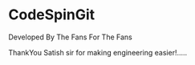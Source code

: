 
# CodeSpinGit
Developed By The Fans For The Fans

ThankYou Satish sir for making engineering easier!.....

